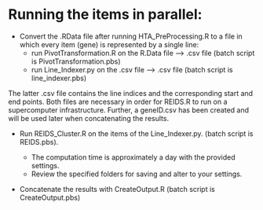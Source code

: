 # Running the items in parallel:

* Convert the .RData file after running HTA_PreProcessing.R to a file in which every item (gene) is represented by a single line:
  + run PivotTransformation.R on the R.Data file --> .csv file (batch script is PivotTransformation.pbs)
  + run Line_Indexer.py on the .csv file --> .csv file (batch script is line_indexer.pbs)
  
The latter .csv file contains the line indices and the corresponding start and end points.
Both files are necessary in order for REIDS.R to run on a supercomputer infrastructure.
Further, a geneID.csv has been created and will be used later when concatenating the results.


* Run REIDS_Cluster.R on the items of the Line_Indexer.py. (batch script is REIDS.pbs).
  + The computation time is approximately a day with the provided settings.
  + Review the specified folders for saving and alter to your settings.


* Concatenate the results with CreateOutput.R (batch script is CreateOutput.pbs)


